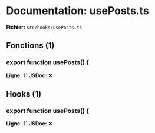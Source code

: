 # Documentation: usePosts.ts

**Fichier:** `src/hooks/usePosts.ts`

## Fonctions (1)

### export function usePosts() {
**Ligne:** 11
**JSDoc:** ❌

## Hooks (1)

### export function usePosts() {
**Ligne:** 11
**JSDoc:** ❌

